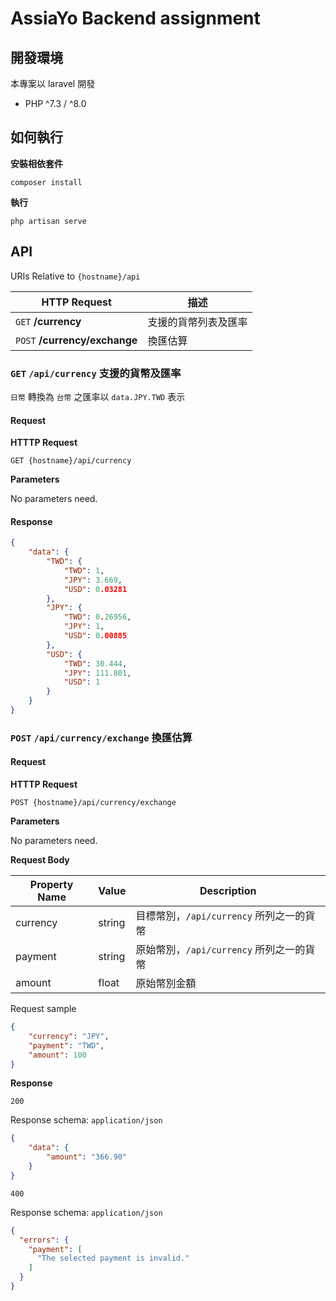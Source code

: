 # AssiaYo Backend assignment

## 開發環境

本專案以 laravel 開發

- PHP ^7.3 / ^8.0

## 如何執行

**安裝相依套件**

```
composer install
```

**執行**

```
php artisan serve
```

## API

URIs Relative to `{hostname}/api`

| HTTP Request                  | 描述                 |
| ----------------------------- | -------------------- |
| `GET` **/currency**           | 支援的貨幣列表及匯率 |
| `POST` **/currency/exchange** | 換匯估算             |

### `GET` `/api/currency` 支援的貨幣及匯率

`日幣` 轉換為 `台幣` 之匯率以 `data.JPY.TWD` 表示

#### Request

**HTTTP Request**

```
GET {hostname}/api/currency
```

**Parameters**

No parameters need.

#### Response

```json
{
    "data": {
        "TWD": {
            "TWD": 1,
            "JPY": 3.669,
            "USD": 0.03281
        },
        "JPY": {
            "TWD": 0.26956,
            "JPY": 1,
            "USD": 0.00885
        },
        "USD": {
            "TWD": 30.444,
            "JPY": 111.801,
            "USD": 1
        }
    }
}
```

### `POST` `/api/currency/exchange` 換匯估算

#### Request

**HTTTP Request**

```
POST {hostname}/api/currency/exchange
```

**Parameters**

No parameters need.

**Request Body**

| Property Name | Value  | Description                               |
| ------------- | ------ | ----------------------------------------- |
| currency      | string | 目標幣別，`/api/currency` 所列之一的貨幣  |
| payment       | string | 原始幣別，`/api/currency`  所列之一的貨幣 |
| amount        | float  | 原始幣別金額                              |

Request sample

```json
{
    "currency": "JPY",
    "payment": "TWD",
    "amount": 100
}
```

**Response**

`200`

Response schema: `application/json`

```json
{
    "data": {
        "amount": "366.90"
    }
}
```

`400`

Response schema: `application/json`

```json
{
  "errors": {
    "payment": [
      "The selected payment is invalid."
    ]
  }
}
```

